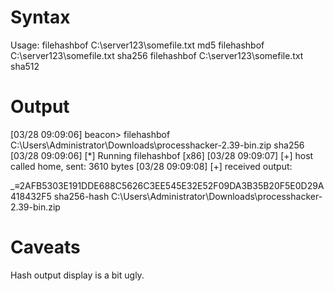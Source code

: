
# Syntax
Usage: filehashbof C:\\server123\\somefile.txt md5
       filehashbof C:\\server123\\somefile.txt sha256
       filehashbof C:\\server123\\somefile.txt sha512

# Output

[03/28 09:09:06] beacon> filehashbof C:\\Users\\Administrator\\Downloads\\processhacker-2.39-bin.zip sha256
[03/28 09:09:06] [*] Running filehashbof [x86]
[03/28 09:09:07] [+] host called home, sent: 3610 bytes
[03/28 09:09:08] [+] received output:

_≡2AFB5303E191DDE688C5626C3EE545E32E52F09DA3B35B20F5E0D29A418432F5 	 sha256-hash	 C:\Users\Administrator\Downloads\processhacker-2.39-bin.zip
# Caveats
Hash output display is a bit ugly. 